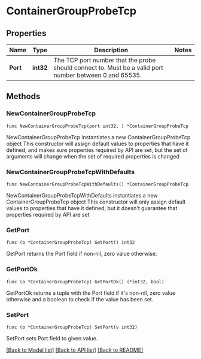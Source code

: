 # ContainerGroupProbeTcp

## Properties

Name | Type | Description | Notes
------------ | ------------- | ------------- | -------------
**Port** | **int32** | The TCP port number that the probe should connect to. Must be a valid port number between 0 and 65535. | 

## Methods

### NewContainerGroupProbeTcp

`func NewContainerGroupProbeTcp(port int32, ) *ContainerGroupProbeTcp`

NewContainerGroupProbeTcp instantiates a new ContainerGroupProbeTcp object
This constructor will assign default values to properties that have it defined,
and makes sure properties required by API are set, but the set of arguments
will change when the set of required properties is changed

### NewContainerGroupProbeTcpWithDefaults

`func NewContainerGroupProbeTcpWithDefaults() *ContainerGroupProbeTcp`

NewContainerGroupProbeTcpWithDefaults instantiates a new ContainerGroupProbeTcp object
This constructor will only assign default values to properties that have it defined,
but it doesn't guarantee that properties required by API are set

### GetPort

`func (o *ContainerGroupProbeTcp) GetPort() int32`

GetPort returns the Port field if non-nil, zero value otherwise.

### GetPortOk

`func (o *ContainerGroupProbeTcp) GetPortOk() (*int32, bool)`

GetPortOk returns a tuple with the Port field if it's non-nil, zero value otherwise
and a boolean to check if the value has been set.

### SetPort

`func (o *ContainerGroupProbeTcp) SetPort(v int32)`

SetPort sets Port field to given value.



[[Back to Model list]](../README.md#documentation-for-models) [[Back to API list]](../README.md#documentation-for-api-endpoints) [[Back to README]](../README.md)


